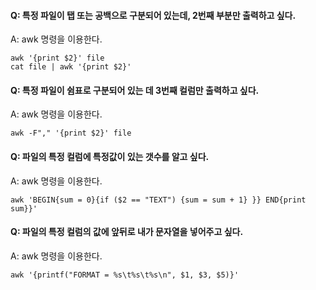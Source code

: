 #### Q: 특정 파일이 탭 또는 공백으로 구분되어 있는데, 2번째 부분만 출력하고 싶다.
A: awk 명령을 이용한다.

```
awk '{print $2}' file
cat file | awk '{print $2}'
```


#### Q: 특정 파일이 쉼표로 구분되어 있는 데 3번째 컬럼만 출력하고 싶다.
A: awk 명령을 이용한다.

```
awk -F"," '{print $2}' file
```

#### Q: 파일의 특정 컬럼에 특정값이 있는 갯수를 알고 싶다.
A: awk 명령을 이용한다.

```
awk 'BEGIN{sum = 0}{if ($2 == "TEXT") {sum = sum + 1} }} END{print sum}}'
```

#### Q: 파일의 특정 컬럼의 값에 앞뒤로 내가 문자열을 넣어주고 싶다.
A: awk 명령을 이용한다.

```
awk '{printf("FORMAT = %s\t%s\t%s\n", $1, $3, $5)}'
```